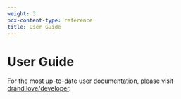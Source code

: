 ```yaml
---
weight: 3
pcx-content-type: reference
title: User Guide
---
```


# User Guide

For the most up-to-date user documentation, please visit [drand.love/developer](https://drand.love/developer/).
